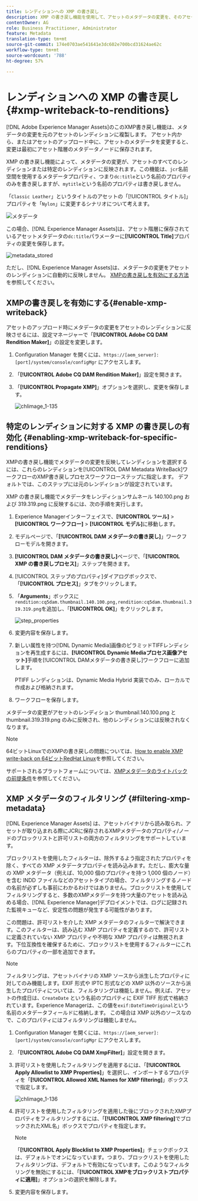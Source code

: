 ```yaml
---
title: レンディションへの XMP の書き戻し
description: XMP の書き戻し機能を使用して、アセットのメタデータの変更を、そのアセットのすべてのレンディションまたは特定のレンディションに反映させる方法を学習します。
contentOwner: AG
role: Business Practitioner, Administrator
feature: Metadata
translation-type: tm+mt
source-git-commit: 174e0703ae541641e3dc602e700bcd31624ae62c
workflow-type: tm+mt
source-wordcount: '788'
ht-degree: 57%

---
```



# レンディションへの XMP の書き戻し {#xmp-writeback-to-renditions}

[!DNL Adobe Experience Manager Assets]のこのXMP書き戻し機能は、メタデータの変更を元のアセットのレンディションに複製します。 アセット内から、またはアセットのアップロード中に、アセットのメタデータを変更すると、変更は最初にアセット階層のメタデータノードに保存されます。

XMP の書き戻し機能によって、メタデータの変更が、アセットのすべてのレンディションまたは特定のレンディションに反映されます。この機能は、`jcr`名前空間を使用するメタデータプロパティ、つまり`dc:title`という名前のプロパティのみを書き戻しますが、`mytitle`という名前のプロパティは書き戻しません。

「`Classic Leather`」というタイトルのアセットの「[!UICONTROL タイトル]」プロパティを「`Nylon`」に変更するシナリオについて考えます。

![メタデータ](assets/metadata.png)

この場合、[!DNL Experience Manager Assets]は、アセット階層に保存されているアセットメタデータの`dc:title`パラメーターに&#x200B;**[!UICONTROL Title]**&#x200B;プロパティの変更を保存します。

![metadata_stored](assets/metadata_stored.png)

ただし、[!DNL Experience Manager Assets]は、メタデータの変更をアセットのレンディションに自動的に反映しません。 [XMPの書き戻しを有効にする方法](#enable-xmp-writeback)を参照してください。

## XMPの書き戻しを有効にする{#enable-xmp-writeback}

アセットのアップロード時にメタデータの変更をアセットのレンディションに反映させるには、設定マネージャーで「**[!UICONTROL Adobe CQ DAM Rendition Maker]**」の設定を変更します。

1. Configuration Manager を開くには、`https://[aem_server]:[port]/system/console/configMgr` にアクセスします。
1. 「**[!UICONTROL Adobe CQ DAM Rendition Maker]**」設定を開きます。
1. 「**[!UICONTROL Propagate XMP]**」オプションを選択し、変更を保存します。

   ![chlimage_1-135](assets/chlimage_1-346.png)

## 特定のレンディションに対する XMP の書き戻しの有効化 {#enabling-xmp-writeback-for-specific-renditions}

XMPの書き戻し機能でメタデータの変更を反映してレンディションを選択するには、これらのレンディションを[!UICONTROL DAM Metadata WriteBack]ワークフローのXMP書き戻しプロセスワークフローステップに指定します。 デフォルトでは、このステップには元のレンディションが設定されています。

XMP の書き戻し機能でメタデータをレンディションサムネール 140.100.png および 319.319.png に反映するには、次の手順を実行します。

1. Experience Managerインターフェイスで、**[!UICONTROL ツール]** > **[!UICONTROL ワークフロー]** > **[!UICONTROL モデル]**&#x200B;に移動します。
1. モデルページで、「**[!UICONTROL DAM メタデータの書き戻し]**」ワークフローモデルを開きます。
1. **[!UICONTROL DAM メタデータの書き戻し]**&#x200B;ページで、「**[!UICONTROL XMP の書き戻しプロセス]**」ステップを開きます。
1. [!UICONTROL ステップのプロパティ]ダイアログボックスで、「**[!UICONTROL プロセス]**」タブをクリックします。
1. 「**Arguments**」ボックスに`rendition:cq5dam.thumbnail.140.100.png,rendition:cq5dam.thumbnail.319.319.png`を追加し、「**[!UICONTROL OK]**」をクリックします。

   ![step_properties](assets/step_properties.png)

1. 変更内容を保存します。
1. 新しい属性を持つ[!DNL Dynamic Media]画像のピラミッドTIFFレンディションを再生成するには、**[!UICONTROL Dynamic Mediaプロセス画像アセット]**&#x200B;手順を[!UICONTROL DAMメタデータの書き戻し]ワークフローに追加します。

   PTIFF レンディションは、Dynamic Media Hybrid 実装でのみ、ローカルで作成および格納されます。

1. ワークフローを保存します。

メタデータの変更がアセットのレンディション thumbnail.140.100.png と thumbnail.319.319.png のみに反映され、他のレンディションには反映されなくなります。

>[!NOTE]
>
>64ビットLinuxでのXMPの書き戻しの問題については、[How to enable XMP write-back on 64ビットRedHat Linux](https://helpx.adobe.com/experience-manager/kb/enable-xmp-write-back-64-bit-redhat.html)を参照してください。
>
>サポートされるプラットフォームについては、[XMPメタデータのライトバックの前提条件](/help/sites-deploying/technical-requirements.md#requirements-for-aem-assets-xmp-metadata-write-back)を参照してください。

## XMP メタデータのフィルタリング {#filtering-xmp-metadata}

[!DNL Experience Manager Assets] は、アセットバイナリから読み取られ、アセットが取り込まれる際にJCRに保存されるXMPメタデータのプロパティ/ノードのブロックリストと許可リストの両方のフィルタリングをサポートしています。

ブロックリストを使用したフィルターは、除外するよう指定されたプロパティを除く、すべての XMP メタデータプロパティを読み込みます。ただし、膨大な量の XMP メタデータ（例えば、10,000 個のプロパティを持つ 1,000 個のノード）を含む INDD ファイルなどのアセットタイプの場合、フィルタリングするノードの名前が必ずしも事前にわかるわけではありません。ブロックリストを使用してフィルタリングすると、多数のXMPメタデータを持つ大量のアセットを読み込める場合、[!DNL Experience Manager]デプロイメントでは、ログに記録された監視キューなど、安定性の問題が発生する可能性があります。

この問題は、許可リストを介した XMP メタデータのフィルターで解決できます。このフィルターは、読み込む XMP プロパティを定義するので、許可リストに定義されていない XMP プロパティや不明な XMP プロパティは無視されます。下位互換性を確保するために、ブロックリストを使用するフィルターにこれらのプロパティの一部を追加できます。

>[!NOTE]
>
>フィルタリングは、アセットバイナリの XMP ソースから派生したプロパティに対してのみ機能します。EXIF 形式や IPTC 形式などの XMP 以外のソースから派生したプロパティについては、フィルタリングは機能しません。例えば、アセットの作成日は、`CreateDate` という名前のプロパティに EXIF TIFF 形式で格納されています。Experience Managerは、この値を`exif:DateTimeOriginal`という名前のメタデータフィールドに格納します。 この場合は XMP 以外のソースなので、このプロパティにはフィルタリングは機能しません。

1. Configuration Manager を開くには、`https://[aem_server]:[port]/system/console/configMgr` にアクセスします。
1. 「**[!UICONTROL Adobe CQ DAM XmpFilter]**」設定を開きます。
1. 許可リストを使用したフィルタリングを適用するには、「**[!UICONTROL Apply Allowlist to XMP Properties]**」を選択し、インポートするプロパティを「**[!UICONTROL Allowed XML Names for XMP filtering]**」ボックスで指定します。

   ![chlimage_1-136](assets/chlimage_1-347.png)

1. 許可リストを使用したフィルタリングを適用した後にブロックされたXMPプロパティをフィルタリングするには、「**[!UICONTROL XMP filtering]**&#x200B;でブロックされたXML名」ボックスでプロパティを指定します。

   >[!NOTE]
   >
   >「**[!UICONTROL Apply Blocklist to XMP Properties]**」チェックボックスは、デフォルトでオンになっています。つまり、ブロックリストを使用したフィルタリングは、デフォルトで有効になっています。このようなフィルタリングを無効にするには、「**[!UICONTROL XMPをブロックリストプロパティに適用]**」オプションの選択を解除します。

1. 変更内容を保存します。
